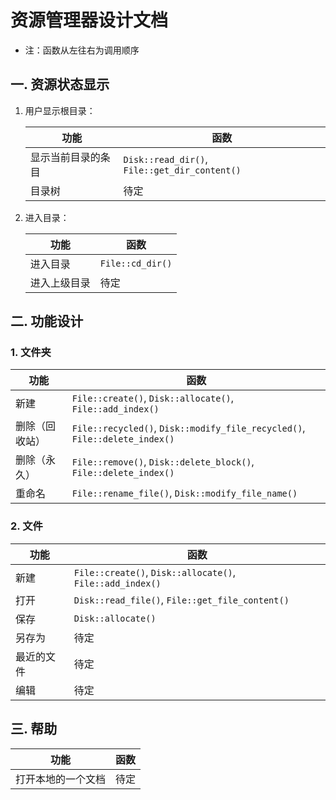 # 资源管理器设计文档
* 注：函数从左往右为调用顺序
## 一. 资源状态显示

1. 用户显示根目录：

   | 功能                   | 函数                            |
   |------------------------|---------------------------------|
   | 显示当前目录的条目     | `Disk::read_dir()`, `File::get_dir_content()` |
   | 目录树                 | 待定                              |

2. 进入目录：

   | 功能                   | 函数               |
   |------------------------|--------------------|
   | 进入目录               | `File::cd_dir()`   |
   | 进入上级目录           | 待定               |

## 二. 功能设计

### 1. 文件夹

   | 功能                   | 函数                                              |
   |------------------------|---------------------------------------------------|
   | 新建                   | `File::create()`, `Disk::allocate()`, `File::add_index()` |
   | 删除（回收站）         | `File::recycled()`, `Disk::modify_file_recycled()`, `File::delete_index()` |
   | 删除（永久）           | `File::remove()`, `Disk::delete_block()`, `File::delete_index()` |
   | 重命名                 | `File::rename_file()`, `Disk::modify_file_name()`  |

### 2. 文件

   | 功能                   | 函数                                              |
   |------------------------|---------------------------------------------------|
   | 新建                   | `File::create()`, `Disk::allocate()`, `File::add_index()` |
   | 打开                   | `Disk::read_file()`, `File::get_file_content()`    |
   | 保存                   | `Disk::allocate()`                                |
   | 另存为                 | 待定                                              |
   | 最近的文件             | 待定                                              |
   | 编辑                   | 待定                                              |

## 三. 帮助

   | 功能                   | 函数                                              |
   |------------------------|---------------------------------------------------|
   | 打开本地的一个文档     | 待定                                              |
